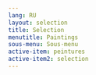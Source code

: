 ```yaml
---
lang: RU
layout: selection
title: Selection
menutitle: Paintings
sous-menu: Sous-menu
active-item: peintures
active-item2: selection
---
```

